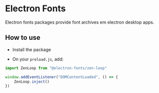 # Electron Fonts

Electron fonts packages provide font archives em electron desktop apps.

## How to use

* Install the package

* On your `preload.js`, add:

```ts
import ZenLoop from "@electron-fonts/zen-loop"

window.addEventListener("DOMContentLoaded", () => {
    ZenLoop.inject()
})
```